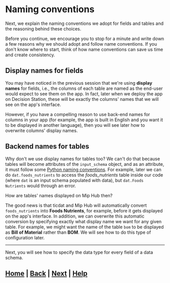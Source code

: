 # Naming conventions

Next, we explain the naming conventions we adopt for fields and tables and the reasoning behind these choices.

Before you continue, we encourage you to stop for a minute and write down a few reasons why we should adopt and follow name conventions. If you don't know where to start, think of how name conventions can save us time and create consistency.

## Display names for fields

You may have noticed in the previous session that we're using **display names** for fields, i.e., the columns of each table are named as the end-user would expect to see them on the app. In fact, later when we deploy the app on Decision Station, these will be exactly the columns' names that we will see on the app's interface.

However, if you have a compelling reason to use back-end names for columns in your app (for example, the app is built in English and you want it to be displayed in another language), then you will see later how to overwrite columns' display names.

## Backend names for tables

Why don't we use display names for tables too? We can't do that because tables will become attributes of the `input_schema` object, and as an attribute, it must follow some [Python naming conventions][python_naming_conventions]. For example, later we can do `dat.foods_nutrients` to access the *foods_nutrients* table inside our code (where `dat` is an input schema populated with data), but `dat.Foods Nutrients` would through an error.

How are tables' names displayed on Mip Hub then?

The good news is that ticdat and Mip Hub will automatically convert `foods_nutrients` into **Foods Nutrients**, for example, before it gets displayed on the app's interface. In addition, we can overwrite this automatic conversion by specifying exactly what display name we want for any given table. For example, we might want the name of the table `bom` to be displayed as **Bill of Material** rather than **BOM**. We will see how to do this type of configuration later.

  ------------------------------------------------------------------------------
  
  Next, you will see how to specify the data type for every field of a data schema.
  
  [python_naming_conventions]: https://peps.python.org/pep-0008/#naming-conventions

## [Home][home] | [Back][back] | [Next][next] | [Help][help]

[home]: ../../README.md
[back]: ../1_input_schema/README.md
[next]: ../3_data_types/README.md
[help]: ../../../0_help/README.md
